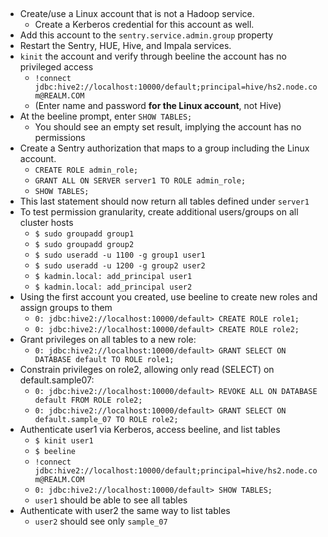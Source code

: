 ## <center>

* Create/use a Linux account that is not a Hadoop service.
    * Create a Kerberos credential for this account as well.
* Add this account to the `sentry.service.admin.group` property
* Restart the Sentry, HUE, Hive, and Impala services.
* `kinit` the account and verify through beeline the account has no privileged access
    * `!connect jdbc:hive2://localhost:10000/default;principal=hive/hs2.node.com@REALM.COM`
    * (Enter name and password **for the Linux account**, not Hive)
* At the beeline prompt, enter `SHOW TABLES;`
    * You should see an empty set result, implying the account has no permissions
* Create a Sentry authorization that maps to a group including the Linux account.
    * `CREATE ROLE admin_role;`
    * `GRANT ALL ON SERVER server1 TO ROLE admin_role;`
    * `SHOW TABLES;`
* This last statement should now return all tables defined under `server1`
* To test permission granularity, create additional users/groups on all cluster hosts
    * `$ sudo groupadd group1`
    * `$ sudo groupadd group2`
    * `$ sudo useradd -u 1100 -g group1 user1`
    * `$ sudo useradd -u 1200 -g group2 user2`
    * `$ kadmin.local: add_principal user1`
    * `$ kadmin.local: add_principal user2`
* Using the first account you created, use beeline to create new roles and assign groups to them
    * `0: jdbc:hive2://localhost:10000/default> CREATE ROLE role1;`
    * `0: jdbc:hive2://localhost:10000/default> CREATE ROLE role2;`
* Grant privileges on all tables to a new role:
    * `0: jdbc:hive2://localhost:10000/default> GRANT SELECT ON DATABASE default TO ROLE role1;`
* Constrain privileges on role2, allowing only read (SELECT) on default.sample07:
    * `0: jdbc:hive2://localhost:10000/default> REVOKE ALL ON DATABASE default FROM ROLE role2;`
    * `0: jdbc:hive2://localhost:10000/default> GRANT SELECT ON default.sample_07 TO ROLE role2;`
* Authenticate user1 via Kerberos, access beeline, and list tables
    * `$ kinit user1`
    * `$ beeline`
    * `!connect jdbc:hive2://localhost:10000/default;principal=hive/hs2.node.com@REALM.COM`
    * `0: jdbc:hive2://localhost:10000/default> SHOW TABLES;`
    * `user1` should be able to see all tables
* Authenticate with user2 the same way to list tables
    * `user2` should see only `sample_07`
